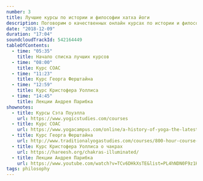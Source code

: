 ```yaml
---
number: 3
title: Лучшие курсы по истории и философии хатха йоги
description: Поговорим о качественных онлайн курсах по истории и философии хатха йоги.
date: "2018-12-09"
duration: "17:04"
soundcloudTrackId: 542164449
tableOfContents:
  - time: "05:35"
    title: Начало списка лучших курсов
  - time: "08:00"
    title: Курс СОАС
  - time: "11:23"
    title: Курс Георга Ферштайна
  - time: "12:59"
    title: Курс Кристофера Уоллиса
  - time: "14:45"
    title: Лекции Андрея Парибка
shownotes:
  - title: Курсы Сэта Поуэлла
    url: https://www.yogicstudies.com/courses
  - title: Курс СОАС
    url: https://www.yogacampus.com/online/a-history-of-yoga-the-latest-research
  - title: Курс Георга Ферштайна
    url: http://www.traditionalyogastudies.com/courses/800-hour-course-the-history-literature-and-philosophy-of-yoga/
  - title: Курс Кристофера Уоллиса о чакрах
    url: https://hareesh.org/chakras-illuminated/
  - title: Лекции Андрея Парибка
    url: https://www.youtube.com/watch?v=TCv6DHkXsTE&list=PL4hNDN0F9z1HdrEOUl-nJ6uGbF55ScOi4
tags: philosophy
---
```

